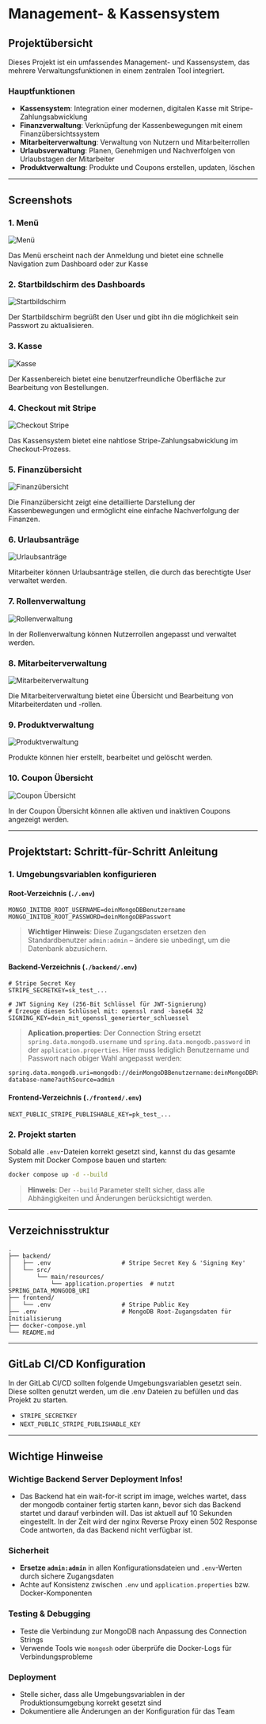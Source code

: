 # Management- & Kassensystem

## Projektübersicht

Dieses Projekt ist ein umfassendes Management- und Kassensystem, das mehrere Verwaltungsfunktionen in einem zentralen Tool integriert.

### Hauptfunktionen

- **Kassensystem**: Integration einer modernen, digitalen Kasse mit Stripe-Zahlungsabwicklung
- **Finanzverwaltung**: Verknüpfung der Kassenbewegungen mit einem Finanzübersichtssystem
- **Mitarbeiterverwaltung**: Verwaltung von Nutzern und Mitarbeiterrollen
- **Urlaubsverwaltung**: Planen, Genehmigen und Nachverfolgen von Urlaubstagen der Mitarbeiter
- **Produktverwaltung**: Produkte und Coupons erstellen, updaten, löschen

---

## Screenshots

### 1. **Menü**

![Menü](./images/menu.png)

Das Menü erscheint nach der Anmeldung und bietet eine schnelle Navigation zum Dashboard oder zur Kasse 

### 2. **Startbildschirm des Dashboards**

![Startbildschirm](./images/startbildschirm.png)

Der Startbildschirm begrüßt den User und gibt ihn die möglichkeit sein Passwort zu aktualisieren.

### 3. **Kasse**

![Kasse](./images/kasse.png)

Der Kassenbereich bietet eine benutzerfreundliche Oberfläche zur Bearbeitung von Bestellungen.

### 4. **Checkout mit Stripe**

![Checkout Stripe](./images/checkout.png)

Das Kassensystem bietet eine nahtlose Stripe-Zahlungsabwicklung im Checkout-Prozess.

### 5. **Finanzübersicht**

![Finanzübersicht](./images/finanzen.png)

Die Finanzübersicht zeigt eine detaillierte Darstellung der Kassenbewegungen und ermöglicht eine einfache Nachverfolgung der Finanzen.

### 6. **Urlaubsanträge**

![Urlaubsanträge](./images/urlaub.png)

Mitarbeiter können Urlaubsanträge stellen, die durch das berechtigte User verwaltet werden.

### 7. **Rollenverwaltung**

![Rollenverwaltung](./images/rollen.png)

In der Rollenverwaltung können Nutzerrollen angepasst und verwaltet werden.

### 8. **Mitarbeiterverwaltung**

![Mitarbeiterverwaltung](./images/mitarbeiter.png)

Die Mitarbeiterverwaltung bietet eine Übersicht und Bearbeitung von Mitarbeiterdaten und -rollen.

### 9. **Produktverwaltung**

![Produktverwaltung](./images/produkte.png)

Produkte können hier erstellt, bearbeitet und gelöscht werden.

### 10. **Coupon Übersicht**

![Coupon Übersicht](./images/coupon.png)

In der Coupon Übersicht können alle aktiven und inaktiven Coupons angezeigt werden.

---

## Projektstart: Schritt-für-Schritt Anleitung

### 1. Umgebungsvariablen konfigurieren

#### Root-Verzeichnis (`./.env`)

```env
MONGO_INITDB_ROOT_USERNAME=deinMongoDBBenutzername
MONGO_INITDB_ROOT_PASSWORD=deinMongoDBPasswort
```

> **Wichtiger Hinweis**: Diese Zugangsdaten ersetzen den Standardbenutzer `admin:admin` – ändere sie unbedingt, um die Datenbank abzusichern.

#### Backend-Verzeichnis (`./backend/.env`)

```env
# Stripe Secret Key
STRIPE_SECRETKEY=sk_test_...

# JWT Signing Key (256-Bit Schlüssel für JWT-Signierung)
# Erzeuge diesen Schlüssel mit: openssl rand -base64 32
SIGNING_KEY=dein_mit_openssl_generierter_schluessel
```

> **Aplication.properties**: Der Connection String ersetzt `spring.data.mongodb.username` und `spring.data.mongodb.password` in der `application.properties`. Hier muss lediglich Benutzername und Passwort nach obiger Wahl angepasst werden:

```properties
spring.data.mongodb.uri=mongodb://deinMongoDBBenutzername:deinMongoDBPasswort@mongo:27017/your-database-name?authSource=admin
```

#### Frontend-Verzeichnis (`./frontend/.env`)

```env
NEXT_PUBLIC_STRIPE_PUBLISHABLE_KEY=pk_test_...
```

### 2. Projekt starten

Sobald alle `.env`-Dateien korrekt gesetzt sind, kannst du das gesamte System mit Docker Compose bauen und starten:

```bash
docker compose up -d --build
```

> **Hinweis**: Der `--build` Parameter stellt sicher, dass alle Abhängigkeiten und Änderungen berücksichtigt werden.

---

## Verzeichnisstruktur

```
.
├── backend/
│   ├── .env                    # Stripe Secret Key & 'Signing Key'
│   └── src/
│       └── main/resources/
│           └── application.properties  # nutzt SPRING_DATA_MONGODB_URI
├── frontend/
│   └── .env                    # Stripe Public Key
├── .env                        # MongoDB Root-Zugangsdaten für Initialisierung
├── docker-compose.yml
└── README.md
```

---

## GitLab CI/CD Konfiguration

In der GitLab CI/CD sollten folgende Umgebungsvariablen gesetzt sein. Diese sollten genutzt werden, um die .env Dateien zu befüllen und das Projekt zu starten.

- `STRIPE_SECRETKEY`
- `NEXT_PUBLIC_STRIPE_PUBLISHABLE_KEY`

---

## Wichtige Hinweise

### Wichtige Backend Server Deployment Infos!
- Das Backend hat ein wait-for-it script im image, welches wartet, dass der mongodb container fertig starten kann, bevor sich das Backend startet und darauf verbinden will. Das ist aktuell auf 10 Sekunden eingestellt. In der Zeit wird der nginx Reverse Proxy einen 502 Response Code antworten, da das Backend nicht verfügbar ist.

### Sicherheit
- **Ersetze `admin:admin`** in allen Konfigurationsdateien und `.env`-Werten durch sichere Zugangsdaten
- Achte auf Konsistenz zwischen `.env` und `application.properties` bzw. Docker-Komponenten

### Testing & Debugging
- Teste die Verbindung zur MongoDB nach Anpassung des Connection Strings
- Verwende Tools wie `mongosh` oder überprüfe die Docker-Logs für Verbindungsprobleme

### Deployment
- Stelle sicher, dass alle Umgebungsvariablen in der Produktionsumgebung korrekt gesetzt sind
- Dokumentiere alle Änderungen an der Konfiguration für das Team
